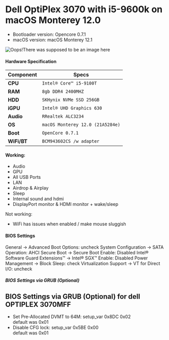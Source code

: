 Dell OptiPlex 3070 with i5-9600k on macOS Monterey 12.0
============================================



- Bootloader version: Opencore 0.7.1
- macOS version: macOS Monterey 12.1


![Oops!There was supposed to be an image here](https://i.imgur.com/jKUO4oY.png)

#### Hardware Specification
| Component | Specs |
|------------|----------------------------------------|
| **CPU**     | `Intel® Core™ i5-9100T` |   
| **RAM**     | `8gb DDR4 2400MHZ`|   
| **HDD**     | `SKHynix NVMe SSD 256GB`|
| **iGPU**    | `Intel® UHD Graphics 630`|
| **Audio**   | `RRealtek ALC3234`|
| **OS**      | `macOS Monterey 12.0 (21A5284e)`|
| **Boot**    | `OpenCore 0.7.1`|
| **WiFi/BT**    | `BCM943602CS /w adapter`|

#### Working: 

- Audio
- GPU 
- All USB Ports
- LAN
- Airdrop & Airplay
- Sleep
- Internal sound and hdmi
- DisplayPort monitor & HDMI monitor + wake/sleep

Not working: 
- WiFi has issues when enabled / make mouse sluggish

#### BIOS Settings

General → Advanced Boot Options: uncheck
System Configuration → SATA Operation: AHCI
Secure Boot → Secure Boot Enable: Disabled
Intel® Software Guard Extensions™ → Intel® SGX™ Enable: Disabled
Power Management → Block Sleep: check
Virtualization Support → VT for Direct I/O: uncheck

##### BIOS Settings via GRUB (Optional)
## BIOS Settings via GRUB (Optional) for dell OPTIPLEX 3070MFF

- Set Pre-Allocated DVMT to 64M: setup_var 0x8DC 0x02  
default was 0x01
- Disable CFG lock: setup_var 0x5BE 0x00 </br>
default was 0x01
